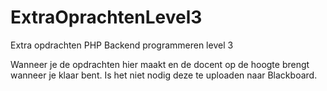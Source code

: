 # ExtraOprachtenLevel3
Extra opdrachten PHP Backend programmeren level 3


Wanneer je de opdrachten hier maakt en de docent op de hoogte brengt wanneer je klaar bent. Is het niet nodig deze te uploaden naar Blackboard.  
